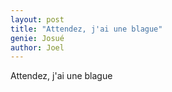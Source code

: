 ```yaml
---
layout: post
title: "Attendez, j'ai une blague"
genie: Josué
author: Joel
---
```


Attendez, j'ai une blague

